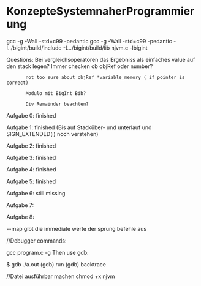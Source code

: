 # KonzepteSystemnaherProgrammierung

gcc -g -Wall -std=c99 -pedantic
gcc -g -Wall -std=c99 -pedantic -I../bigint/build/include -L../bigint/build/lib njvm.c -lbigint

Questions: Bei vergleichsoperatoren das Ergebniss als einfaches value auf den stack legen?
           Immer checken ob objRef oder number?

           not too sure about objRef *variable_memory ( if pointer is correct)

           Modulo mit BigInt Bib?

           Div Remainder beachten?

Aufgabe 0: finished

Aufgabe 1: finished (Bis auf Stacküber- und unterlauf und SIGN_EXTENDED(i) noch verstehen)

Aufgabe 2: finished 

Aufgabe 3: finished 

Aufgabe 4: finished

Aufgabe 5: finished

Aufgabe 6: still missing

Aufgabe 7:

Aufgabe 8:

--map gibt die immediate werte der sprung befehle aus

//Debugger commands:

gcc program.c -g
Then use gdb:

$ gdb ./a.out
(gdb) run
<segfault happens here>
(gdb) backtrace
<offending code is shown here>

//Datei ausführbar machen
chmod +x njvm